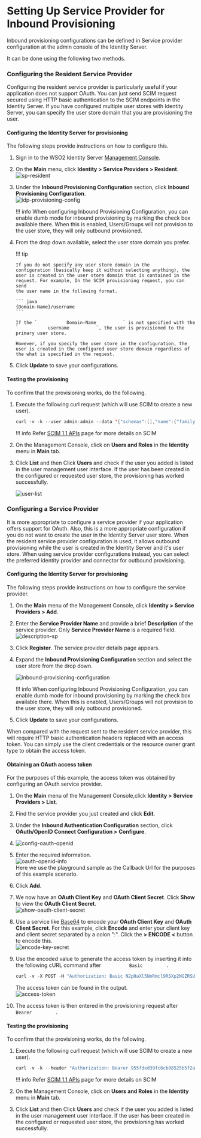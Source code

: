 # Setting Up Service Provider for Inbound Provisioning

Inbound provisioning configurations can be defined in Service provider
configuration at the admin console of the Identity Server.

It can be done using the following two methods.

### Configuring the Resident Service Provider

Configuring the resident service provider is particularly useful if your
application does not support OAuth. You can just send SCIM request
secured using HTTP basic authentication to the SCIM endpoints in the
Identity Server. If you have configured multiple user stores with
Identity Server, you can specify the user store domain that you are
provisioning the user.

#### Configuring the Identity Server for provisioning

The following steps provide instructions on how to configure this.

1.  Sign in to the WSO2 Identity Server [Management
    Console](../../setup/getting-started-with-the-management-console).
2.  On the **Main** menu, click **Identity \> Service Providers \>
    Resident**.  
    ![sp-resident](../assets/img/using-wso2-identity-server/sp-resident.png)
3.  Under the **Inbound Provisioning Configuration** section, click
    **Inbound Provisioning Configuration**.  
    ![idp-provisioning-config](../assets/img/using-wso2-identity-server/idp-provisioning-config.png)

    !!! info
        When configuring Inbound Provisioning Configuration, you can enable
        dumb mode for inbound provisioning by marking the check box
        available there. When this is enabled, Users/Groups will not
        provision to the user store, they will only outbound provisioned.

4.  From the drop down available, select the user store domain you
    prefer.

    !!! tip
    
        If you do not specify any user store domain in the
        configuration (basically keep it without selecting anything), the
        user is created in the user store domain that is contained in the
        request. For example, In the SCIM provisioning request, you can send
        the user name in the following format.
    
        ``` java
        {Domain-Name}/username
        ```

        If the `           Domain-Name          ` is not specified with the
        `           username          `, the user is provisioned to the
        primary user store.

        However, if you specify the user store in the configuration, the
        user is created in the configured user store domain regardless of
        the what is specified in the request.


5.  Click **Update** to save your configurations.

#### Testing the provisioning

To confirm that the provisioning works, do the following.

1.  Execute the following curl request (which will use SCIM to create a
    new user).

    ``` java
    curl -v -k --user admin:admin --data '{"schemas":[],"name":{"familyName":"mervyn","givenName":"samuel"},"userName":"samuel","password":"samuel","emails":[{"primary":true,"value":"samuel@wso2.com"}]}' --header "Content-Type:application/json" https://localhost:9443/wso2/scim/Users
    ```
    
    !!! info 
        Refer [SCIM 1.1 APIs](../../develop/scim-1.1-apis) page for more details on SCIM

2.  On the Management Console, click on **Users and Roles** in the
    **Identity** menu in **Main** tab.
3.  Click **List** and then Click **Users** and check if the user you
    added is listed in the user management user interface. If the user
    has been created in the configured or requested user store, the
    provisioning has worked successfully.  
      
    ![user-list](../assets/img/using-wso2-identity-server/user-list.png)

      

### Configuring a Service Provider

It is more appropriate to configure a service provider if your
application offers support for OAuth. Also, this is a more appropriate
configuration if you do not want to create the user in the Identity
Server user store. When the resident service provider configuration is
used, it allows outbound provisioning while the user is created in the
Identity Server and it's user store. When using service provider
configurations instead, you can select the preferred identity provider
and connector for outbound provisioning.

#### Configuring the Identity Server for provisioning

The following steps provide instructions on how to configure the service
provider.

1.  On the **Main** menu of the Management Console, click **Identity \>
    Service Providers \> Add**.
2.  Enter the **Service Provider Name** and provide a brief
    **Description** of the service provider. Only **Service Provider
    Name** is a required field.  
    ![description-sp](../assets/img/using-wso2-identity-server/description-sp.png) 
3.  Click **Register**. The service provider details page appears.

4.  Expand the **Inbound Provisioning Configuration** section and select
    the user store from the drop down.

    ![inbound-provisioning-configuration](../assets/img/using-wso2-identity-server/inbound-provisioning-configuration.png) 

    !!! info 
        When configuring Inbound Provisioning Configuration, you can enable
        dumb mode for inbound provisioning by marking the check box
        available there. When this is enabled, Users/Groups will not
        provision to the user store, they will only outbound provisioned.

5.  Click **Update** to save your configurations.

When compared with the request sent to the resident service provider,
this will require HTTP basic authentication headers replaced with an
access token. You can simply use the client credentials or the resource
owner grant type to obtain the access token.

#### Obtaining an OAuth access token

For the purposes of this example, the access token was obtained by
configuring an OAuth service provider.

1.  On the **Main** menu of the Management Console,click **Identity \>
    Service Providers \> List**.
2.  Find the service provider you just created and click **Edit**.
3.  Under the **Inbound Authentication Configuration** section, click
    **OAuth/OpenID Connect Configuration \>** **Configure**.
4.  ![config-oauth-openid](../assets/img/using-wso2-identity-server/config-oauth-openid.png) 

5.  Enter the required information.  
    ![oauth-openid-info](../assets/img/using-wso2-identity-server/oauth-openid-info.png)   
    Here we use the playground sample as the Callback Url for the
    purposes of this example scenario.
6.  Click **Add**.
7.  We now have an **OAuth Client Key** and **OAuth Client Secret**.
    Click **Show** to view the **OAuth Client Secret**.  
    ![show-oauth-client-secret](../assets/img/using-wso2-identity-server/show-oauth-client-secret.png)
8.  Use a service like [Base64](https://www.base64encode.org/) to encode
    your **OAuth Client Key** and **OAuth Client Secret**. For this
    example, click **Encode** and enter your client key and client
    secret separated by a colon ":". Click the **\> ENCODE \<** button
    to encode this.  
    ![encode-key-secret](../assets/img/using-wso2-identity-server/encode-key-secret.png)

9.  Use the encoded value to generate the access token by inserting it
    into the following cURL command after `           Basic          `.

    ``` java
	curl -v -X POST -H "Authorization: Basic N2pHaXl5NnRmcl9RSXp2NGZRSUYzcG92aDJRYTpDd09fRWVBdndLaW1vT0pOc0VGdWNHYjIzNWNh" -H "Content-Type: application/x-www-form-urlencoded;charset=UTF-8" -k -d "grant_type=password&username=admin&password=admin" https://localhost:9443/oauth2/token
    ```

    The access token can be found in the output.  
    ![access-token](../assets/img/using-wso2-identity-server/access-token.png)

10. The access token is then entered in the provisioning request after
    `           Bearer          `.

#### Testing the provisioning

To confirm that the provisioning works, do the following.

1.  Execute the following curl request (which will use SCIM to create a
    new user).

    ``` java
	curl -v -k --header "Authorization: Bearer 955fded39fc6cb08525b5f2a35b3e2e"  --data '{"schemas":[],"name":{"familyName":"fernando","givenName":"yohanna"},"userName":"yohanna","password":"yohanna","emails":[{"primary":true,"value":"yohanna@wso2.com"}]}' --header "Content-Type:application/json" https://localhost:9443/wso2/scim/Users
    ```

    !!! info 
        Refer [SCIM 1.1 APIs](../../develop/scim-1.1-apis) page for more details on SCIM

2.  On the Management Console, click on **Users and Roles** in the
    **Identity** menu in **Main** tab.
3.  Click **List** and then Click **Users** and check if the user you
    added is listed in the user management user interface. If the user
    has been created in the configured or requested user store, the
    provisioning has worked successfully.

  

